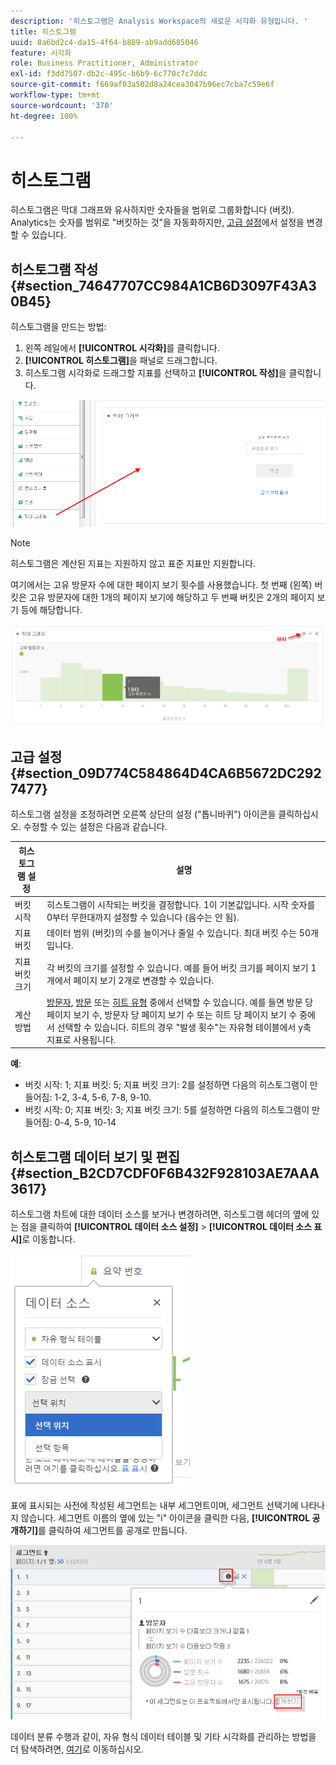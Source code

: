 ```yaml
---
description: '히스토그램은 Analysis Workspace의 새로운 시각화 유형입니다. '
title: 히스토그램
uuid: 8a6bd2c4-da15-4f64-b889-ab9add685046
feature: 시각화
role: Business Practitioner, Administrator
exl-id: f3dd7507-db2c-495c-b6b9-6c770c7c7ddc
source-git-commit: f669af03a502d8a24cea3047b96ec7cba7c59e6f
workflow-type: tm+mt
source-wordcount: '370'
ht-degree: 100%

---
```


# 히스토그램

히스토그램은 막대 그래프와 유사하지만 숫자들을 범위로 그룹화합니다 (버킷). Analytics는 숫자를 범위로 &quot;버킷하는 것&quot;을 자동화하지만, [고급 설정](#section_09D774C584864D4CA6B5672DC2927477)에서 설정을 변경할 수 있습니다. 

## 히스토그램 작성 {#section_74647707CC984A1CB6D3097F43A30B45}

히스토그램을 만드는 방법:

1. 왼쪽 레일에서 **[!UICONTROL 시각화]**&#x200B;를 클릭합니다. 
1. **[!UICONTROL 히스토그램]**&#x200B;을 패널로 드래그합니다. 
1. 히스토그램 시각화로 드래그할 지표를 선택하고 **[!UICONTROL 작성]**&#x200B;을 클릭합니다.

![](assets/histogram.png)

>[!NOTE]
>
> 히스토그램은 계산된 지표는 지원하지 않고 표준 지표만 지원합니다. 

여기에서는 고유 방문자 수에 대한 페이지 보기 횟수를 사용했습니다. 첫 번째 (왼쪽) 버킷은 고유 방문자에 대한 1개의 페이지 보기에 해당하고 두 번째 버킷은 2개의 페이지 보기 등에 해당합니다. 

![](assets/histogram2.png)

## 고급 설정 {#section_09D774C584864D4CA6B5672DC2927477}

히스토그램 설정을 조정하려면 오른쪽 상단의 설정 (&quot;톱니바퀴&quot;) 아이콘을 클릭하십시오. 수정할 수 있는 설정은 다음과 같습니다. 

| 히스토그램 설정 | 설명 |
|---|---|
| 버킷 시작 | 히스토그램이 시작되는 버킷을 결정합니다. 1이 기본값입니다. 시작 숫자를 0부터 무한대까지 설정할 수 있습니다 (음수는 안 됨).  |
| 지표 버킷 | 데이터 범위 (버킷)의 수를 늘이거나 줄일 수 있습니다. 최대 버킷 수는 50개입니다. |
| 지표 버킷 크기 | 각 버킷의 크기를 설정할 수 있습니다. 예를 들어 버킷 크기를 페이지 보기 1개에서 페이지 보기 2개로 변경할 수 있습니다.  |
| 계산 방법 | [방문자](/help/components/metrics/unique-visitors.md), [방문](/help/components/metrics/visits.md) 또는 [히트 유형](/help/components/dimensions/hit-type.md) 중에서 선택할 수 있습니다. 예를 들면 방문 당 페이지 보기 수, 방문자 당 페이지 보기 수 또는 히트 당 페이지 보기 수 중에서 선택할 수 있습니다. 히트의 경우 &quot;발생 횟수&quot;는 자유형 테이블에서 y축 지표로 사용됩니다. |

<!--Russ or Meike - Check Hit Type link above. -->

**예**:

* 버킷 시작: 1; 지표 버킷: 5; 지표 버킷 크기: 2를 설정하면 다음의 히스토그램이 만들어짐: 1-2, 3-4, 5-6, 7-8, 9-10.
* 버킷 시작: 0; 지표 버킷: 3; 지표 버킷 크기: 5를 설정하면 다음의 히스토그램이 만들어짐: 0-4, 5-9, 10-14

## 히스토그램 데이터 보기 및 편집 {#section_B2CD7CDF0F6B432F928103AE7AAA3617}

히스토그램 차트에 대한 데이터 소스를 보거나 변경하려면, 히스토그램 헤더의 옆에 있는 점을 클릭하여 **[!UICONTROL 데이터 소스 설정]** > **[!UICONTROL 데이터 소스 표시]**&#x200B;로 이동합니다. 

![](assets/manage-data-source.png)

표에 표시되는 사전에 작성된 세그먼트는 내부 세그먼트이며, 세그먼트 선택기에 나타나지 않습니다. 세그먼트 이름의 옆에 있는 &quot;i&quot; 아이콘을 클릭한 다음, **[!UICONTROL 공개하기]**&#x200B;를 클릭하여 세그먼트를 공개로 만듭니다.

![](assets/prebuilt_segments.png)

데이터 분류 수행과 같이, 자유 형식 데이터 테이블 및 기타 시각화를 관리하는 방법을 더 탐색하려면, [여기](https://experienceleague.adobe.com/docs/analytics/analyze/analysis-workspace/visualizations/freeform-analysis-visualizations.html?lang=ko-KR)로 이동하십시오. 
